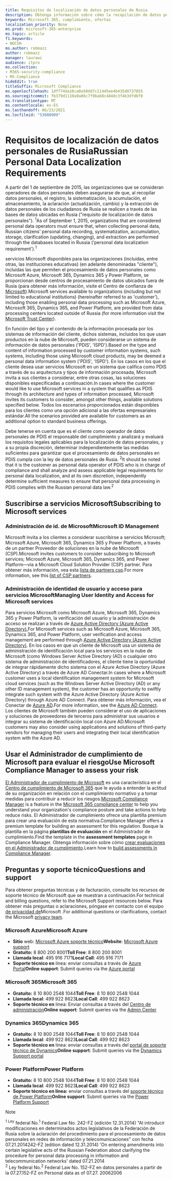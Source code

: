 ```yaml
---
title: Requisitos de localización de datos personales de Rusia
description: Obtenga información sobre cómo la recopilación de datos personales, el registro de datos personales de los ciudadanos rusos, la sistematización, la acumulación, el almacenamiento, la aclaración y la extracción se realizan en servicios Microsoft y bases de datos ubicadas en Rusia.
keywords: Microsoft 365, cumplimiento, ofertas
localization_priority: None
ms.prod: microsoft-365-enterprise
ms.topic: article
f1.keywords:
- NOCSH
ms.author: robmazz
author: robmazz
manager: laurawi
audience: itpro
ms.collection:
- M365-security-compliance
- MS-Compliance
hideEdit: true
titleSuffix: Microsoft Compliance
ms.openlocfilehash: 1dff74da16ca0a58dd7c11445ee4b435d8737855
ms.sourcegitcommit: fb379d1110a9a86c7f9bab8c484dc3f4b3dfd6f0
ms.translationtype: MT
ms.contentlocale: es-ES
ms.lasthandoff: 06/23/2021
ms.locfileid: "53088909"
---
```

# <a name="russian-personal-data-localization-requirements"></a><span data-ttu-id="c5a09-104">Requisitos de localización de datos personales de Rusia</span><span class="sxs-lookup"><span data-stu-id="c5a09-104">Russian Personal Data Localization Requirements</span></span>

<span data-ttu-id="c5a09-105">A partir del 1 de septiembre de 2015, las organizaciones que se consideran operadores de datos personales deben asegurarse de que, al recopilar datos personales, el registro, la sistematización, la acumulación, el almacenamiento, la aclaración (actualización, cambio) y la extracción de datos personales de los ciudadanos de Rusia se realicen a través de las bases de datos ubicadas en Rusia ("requisito de localización de datos personales"). <sup>1</sup></span><span class="sxs-lookup"><span data-stu-id="c5a09-105">As of September 1, 2015, organizations that are considered personal data operators must ensure that, when collecting personal data, Russian citizens' personal data recording, systematization, accumulation, storage, clarification (updating, changing), and extraction are performed through the databases located in Russia ('personal data localization requirement').<sup>1</sup></span></span>

<span data-ttu-id="c5a09-106">servicios Microsoft disponibles para las organizaciones (incluidas, entre otras, las instituciones educativas) (en adelante denominadas "cliente"), incluidas las que permiten el procesamiento de datos personales como Microsoft Azure, Microsoft 365, Dynamics 365 y Power Platform, se proporcionan desde centros de procesamiento de datos ubicados fuera de Rusia (para obtener más información, visite el Centro de confianza de [Microsoft](https://www.microsoft.com/trust-center)).</span><span class="sxs-lookup"><span data-stu-id="c5a09-106">Microsoft services available to organizations (including but not limited to educational institutions) (hereinafter referred to as 'customer'), including those enabling personal data processing such as Microsoft Azure, Microsoft 365, Dynamics 365, and Power Platform, are provided from data processing centers located outside of Russia (for more information visit the [Microsoft Trust Center](https://www.microsoft.com/trust-center)).</span></span>

<span data-ttu-id="c5a09-107">En función del tipo y el contenido de la información procesada por los sistemas de información del cliente, dichos sistemas, incluidos los que usan productos en la nube de Microsoft, pueden considerarse un sistema de información de datos personales ('PDIS', 'ISPD').</span><span class="sxs-lookup"><span data-stu-id="c5a09-107">Based on the type and content of information processed by customer information systems, such systems, including those using Microsoft cloud products, may be deemed a personal data information system ('PDIS', 'ISPD').</span></span> <span data-ttu-id="c5a09-108">En los casos en los que el cliente desea usar servicios Microsoft en un sistema que califica como PDIS a través de su arquitectura y tipos de información procesada, Microsoft invita a sus clientes a considerar, entre otras cosas, las soluciones disponibles especificadas a continuación.</span><span class="sxs-lookup"><span data-stu-id="c5a09-108">In cases where the customer would like to use Microsoft services in a system that qualifies as PDIS through its architecture and types of information processed, Microsoft invites its customers to consider, amongst other things, available solutions specified below.</span></span> <span data-ttu-id="c5a09-109">Todos los escenarios proporcionados están disponibles para los clientes como una opción adicional a las ofertas empresariales estándar.</span><span class="sxs-lookup"><span data-stu-id="c5a09-109">All the scenarios provided are available for customers as an additional option to standard business offerings.</span></span>

<span data-ttu-id="c5a09-110">Debe tenerse en cuenta que es el cliente como operador de datos personales de PDIS el responsable del cumplimiento y analizará y evaluará los requisitos legales aplicables para la localización de datos personales, y a su propia discreción, determinar independientemente las medidas suficientes para garantizar que el procesamiento de datos personales en PDIS cumpla con la ley de datos personales de Rusia. <sup>2</sup></span><span class="sxs-lookup"><span data-stu-id="c5a09-110">It should be noted that it is the customer as personal data operator of PDIS who is in charge of compliance and shall analyze and assess applicable legal requirements for personal data localization, and at its own discretion, independently determine sufficient measures to ensure that personal data processing in PDIS complies with the Russian personal data law.<sup>2</sup></span></span>

## <a name="subscribing-to-microsoft-services"></a><span data-ttu-id="c5a09-111">Suscribirse a servicios Microsoft</span><span class="sxs-lookup"><span data-stu-id="c5a09-111">Subscribing to Microsoft services</span></span>

### <a name="microsoft-id-management"></a><span data-ttu-id="c5a09-112">Administración de id. de Microsoft</span><span class="sxs-lookup"><span data-stu-id="c5a09-112">Microsoft ID Management</span></span>

<span data-ttu-id="c5a09-113">Microsoft invita a los clientes a considerar suscribirse a servicios Microsoft; Microsoft Azure, Microsoft 365, Dynamics 365 y Power Platform, a través de un partner Proveedor de soluciones en la nube de Microsoft (CSP).</span><span class="sxs-lookup"><span data-stu-id="c5a09-113">Microsoft invites customers to consider subscribing to Microsoft services; Microsoft Azure, Microsoft 365, Dynamics 365, and Power Platform—via a Microsoft Cloud Solution Provider (CSP) partner.</span></span> <span data-ttu-id="c5a09-114">Para obtener más información, vea esta [lista de partners csp](https://pinpoint.microsoft.com/search?type=services&campaign=691).</span><span class="sxs-lookup"><span data-stu-id="c5a09-114">For more information, see this [list of CSP partners](https://pinpoint.microsoft.com/search?type=services&campaign=691).</span></span>

### <a name="managing-user-identity-and-access-for-microsoft-services"></a><span data-ttu-id="c5a09-115">Administración de identidad de usuario y acceso para servicios Microsoft</span><span class="sxs-lookup"><span data-stu-id="c5a09-115">Managing User Identity and Access for Microsoft services</span></span>

<span data-ttu-id="c5a09-116">Para servicios Microsoft como Microsoft Azure, Microsoft 365, Dynamics 365 y Power Platform, la verificación del usuario y la administración de acceso se realizan a través de [Azure Active Directory (Azure Active Directory).](https://azure.microsoft.com/services/active-directory/)</span><span class="sxs-lookup"><span data-stu-id="c5a09-116">For Microsoft services such as Microsoft Azure, Microsoft 365, Dynamics 365, and Power Platform, user verification and access management are performed through [Azure Active Directory (Azure Active Directory)](https://azure.microsoft.com/services/active-directory/).</span></span> <span data-ttu-id="c5a09-117">En los casos en que un cliente de Microsoft usa un sistema de administración de identificación local para los servicios en la nube de Microsoft (como Windows Server Active Directory (AD) o cualquier otro sistema de administración de identificadores, el cliente tiene la oportunidad de integrar rápidamente dicho sistema con el Azure Active Directory (Azure Active Directory) a través de Azure AD Conectar.</span><span class="sxs-lookup"><span data-stu-id="c5a09-117">In cases where a Microsoft customer uses a local identification management system for Microsoft cloud services (such as the Windows Server Active Directory (AD) or any other ID management system), the customer has an opportunity to swiftly integrate such system with the Azure Active Directory (Azure Active Directory) through Azure AD Connect.</span></span> <span data-ttu-id="c5a09-118">Para obtener más información, vea el Conectar de [Azure AD](/azure/active-directory/cloud-provisioning/).</span><span class="sxs-lookup"><span data-stu-id="c5a09-118">For more information, see the [Azure AD Connect](/azure/active-directory/cloud-provisioning/).</span></span> <span data-ttu-id="c5a09-119">Los clientes de Microsoft también pueden considerar el uso de aplicaciones y soluciones de proveedores de terceros para administrar sus usuarios e integrar su sistema de identificación local con Azure AD.</span><span class="sxs-lookup"><span data-stu-id="c5a09-119">Microsoft customers may also consider using applications and solutions of third-party vendors for managing their users and integrating their local identification system with the Azure AD.</span></span>

## <a name="use-microsoft-compliance-manager-to-assess-your-risk"></a><span data-ttu-id="c5a09-120">Usar el Administrador de cumplimiento de Microsoft para evaluar el riesgo</span><span class="sxs-lookup"><span data-stu-id="c5a09-120">Use Microsoft Compliance Manager to assess your risk</span></span>

<span data-ttu-id="c5a09-121">[El Administrador de cumplimiento de Microsoft](/microsoft-365/compliance/compliance-manager) es una característica en el [Centro de cumplimiento de Microsoft 365](/microsoft-365/compliance/microsoft-365-compliance-center) que le ayuda a entender la actitud de su organización en relación con el cumplimiento normativo y a tomar medidas para contribuir a reducir los riesgos.</span><span class="sxs-lookup"><span data-stu-id="c5a09-121">[Microsoft Compliance Manager](/microsoft-365/compliance/compliance-manager) is a feature in the [Microsoft 365 compliance center](/microsoft-365/compliance/microsoft-365-compliance-center) to help you understand your organization's compliance posture and take actions to help reduce risks.</span></span> <span data-ttu-id="c5a09-122">El Administrador de cumplimiento ofrece una plantilla premium para crear una evaluación de esta normativa.</span><span class="sxs-lookup"><span data-stu-id="c5a09-122">Compliance Manager offers a premium template for building an assessment for this regulation.</span></span> <span data-ttu-id="c5a09-123">Busque la plantilla en la página **plantillas de evaluación** en el Administrador de cumplimiento.</span><span class="sxs-lookup"><span data-stu-id="c5a09-123">Find the template in the **assessment templates** page in Compliance Manager.</span></span> <span data-ttu-id="c5a09-124">Obtenga información sobre cómo [crear evaluaciones en el Administrador de cumplimiento](/microsoft-365/compliance/compliance-manager-assessments).</span><span class="sxs-lookup"><span data-stu-id="c5a09-124">Learn how to [build assessments in Compliance Manager](/microsoft-365/compliance/compliance-manager-assessments).</span></span>

## <a name="questions-and-support"></a><span data-ttu-id="c5a09-125">Preguntas y soporte técnico</span><span class="sxs-lookup"><span data-stu-id="c5a09-125">Questions and support</span></span>

<span data-ttu-id="c5a09-126">Para obtener preguntas técnicas y de facturación, consulte los recursos de soporte técnico de Microsoft que se muestran a continuación.</span><span class="sxs-lookup"><span data-stu-id="c5a09-126">For technical and billing questions, refer to the Microsoft Support resources below.</span></span> <span data-ttu-id="c5a09-127">Para obtener más preguntas o aclaraciones, póngase en contacto con el equipo [de privacidad de](https://support.microsoft.com/gp/privacy-page)Microsoft .</span><span class="sxs-lookup"><span data-stu-id="c5a09-127">For additional questions or clarifications, contact the Microsoft [privacy team](https://support.microsoft.com/gp/privacy-page).</span></span>

### <a name="microsoft-azure"></a><span data-ttu-id="c5a09-128">Microsoft Azure</span><span class="sxs-lookup"><span data-stu-id="c5a09-128">Microsoft Azure</span></span>

- <span data-ttu-id="c5a09-129">**Sitio** web: [Microsoft Azure soporte técnico](https://aka.ms/GetAzureSupport)</span><span class="sxs-lookup"><span data-stu-id="c5a09-129">**Website**: [Microsoft Azure support](https://aka.ms/GetAzureSupport)</span></span>
- <span data-ttu-id="c5a09-130">**Gratuito:** 8 800 200 8001</span><span class="sxs-lookup"><span data-stu-id="c5a09-130">**Toll Free**: 8 800 200 8001</span></span>
- <span data-ttu-id="c5a09-131">**Llamada local**: 495 916 7171</span><span class="sxs-lookup"><span data-stu-id="c5a09-131">**Local Call**: 495 916 7171</span></span>
- <span data-ttu-id="c5a09-132">**Soporte técnico en** línea: enviar consultas a través de [Azure Portal](https://portal.azure.com)</span><span class="sxs-lookup"><span data-stu-id="c5a09-132">**Online support**: Submit queries via the [Azure portal](https://portal.azure.com)</span></span>

### <a name="microsoft-365"></a><span data-ttu-id="c5a09-133">Microsoft 365</span><span class="sxs-lookup"><span data-stu-id="c5a09-133">Microsoft 365</span></span>

- <span data-ttu-id="c5a09-134">**Gratuito:** 8 10 800 2548 1044</span><span class="sxs-lookup"><span data-stu-id="c5a09-134">**Toll Free**: 8 10 800 2548 1044</span></span>
- <span data-ttu-id="c5a09-135">**Llamada local**: 499 922 8623</span><span class="sxs-lookup"><span data-stu-id="c5a09-135">**Local Call**: 499 922 8623</span></span>
- <span data-ttu-id="c5a09-136">**Soporte técnico en** línea: Enviar consultas a través del [Centro de administración](https://portal.office.com/)</span><span class="sxs-lookup"><span data-stu-id="c5a09-136">**Online support**: Submit queries via the [Admin Center](https://portal.office.com/)</span></span>

### <a name="dynamics-365"></a><span data-ttu-id="c5a09-137">Dynamics 365</span><span class="sxs-lookup"><span data-stu-id="c5a09-137">Dynamics 365</span></span>

- <span data-ttu-id="c5a09-138">**Gratuito:** 8 10 800 2548 1044</span><span class="sxs-lookup"><span data-stu-id="c5a09-138">**Toll Free**: 8 10 800 2548 1044</span></span>
- <span data-ttu-id="c5a09-139">**Llamada local**: 499 922 8623</span><span class="sxs-lookup"><span data-stu-id="c5a09-139">**Local Call**: 499 922 8623</span></span>
- <span data-ttu-id="c5a09-140">**Soporte técnico en** línea: enviar consultas a través del [portal de soporte técnico de Dynamics](https://dynamics.microsoft.com/support/)</span><span class="sxs-lookup"><span data-stu-id="c5a09-140">**Online support**: Submit queries via the [Dynamics Support portal](https://dynamics.microsoft.com/support/)</span></span>

### <a name="power-platform"></a><span data-ttu-id="c5a09-141">Power Platform</span><span class="sxs-lookup"><span data-stu-id="c5a09-141">Power Platform</span></span>

- <span data-ttu-id="c5a09-142">**Gratuito:** 8 10 800 2548 1044</span><span class="sxs-lookup"><span data-stu-id="c5a09-142">**Toll Free**: 8 10 800 2548 1044</span></span>
- <span data-ttu-id="c5a09-143">**Llamada local**: 499 922 8623</span><span class="sxs-lookup"><span data-stu-id="c5a09-143">**Local Call**: 499 922 8623</span></span>
- <span data-ttu-id="c5a09-144">**Soporte técnico en línea:** enviar consultas a través del [soporte técnico de Power Platform](/power-platform/admin/get-help-support)</span><span class="sxs-lookup"><span data-stu-id="c5a09-144">**Online support**: Submit queries via the [Power Platform Support](/power-platform/admin/get-help-support)</span></span>

> [!NOTE]
> <span data-ttu-id="c5a09-145"><sup>1 Ley</sup> federal No.</span><span class="sxs-lookup"><span data-stu-id="c5a09-145"><sup>1</sup> Federal Law No.</span></span> <span data-ttu-id="c5a09-146">242-FZ (edición 12.31.2014) "Al introducir modificaciones en determinados actos legislativos de la Federación de Rusia sobre la aclaración del procedimiento para el procesamiento de datos personales en redes de información y telecomunicaciones" con fecha 07.21.2014</span><span class="sxs-lookup"><span data-stu-id="c5a09-146">242-FZ (edition dated 12.31.2014) 'On entering amendments into certain legislative acts of the Russian Federation about clarifying the procedure for personal data processing in information and telecommunication networks' dated 07.21.2014</span></span> <br>
> <span data-ttu-id="c5a09-147"><sup>2</sup> Ley federal No.</span><span class="sxs-lookup"><span data-stu-id="c5a09-147"><sup>2</sup> Federal Law No.</span></span> <span data-ttu-id="c5a09-148">152-FZ en datos personales a partir de la 07.27.</span><span class="sxs-lookup"><span data-stu-id="c5a09-148">152-FZ on Personal data as of 07.27.</span></span> <span data-ttu-id="c5a09-149">2006</span><span class="sxs-lookup"><span data-stu-id="c5a09-149">2006</span></span><br>
